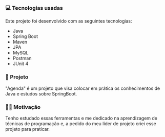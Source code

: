 ### :computer: Tecnologias usadas
Este projeto foi desenvolvido com as seguintes tecnologias:

* Java
* Spring Boot
* Maven
* JPA
* MySQL
* Postman
* JUnit 4

### 💪 Projeto
"Agenda" é um projeto que visa colocar em prática os conhecimentos de Java e estudos sobre SpringBoot.

### 🦸‍♂️ Motivação
Tenho estudado essas ferramentas e me dedicado na aprendizagem de técnicas de programação e, a pedido do meu líder de projeto criei esse projeto para praticar.
